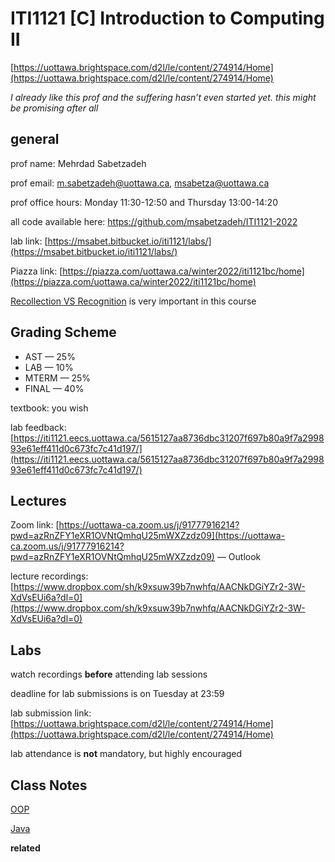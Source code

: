 # ITI1121 [C] Introduction to Computing II

[https://uottawa.brightspace.com/d2l/le/content/274914/Home](https://uottawa.brightspace.com/d2l/le/content/274914/Home)

*I already like this prof and the suffering hasn’t even started yet. this might be promising after all*

## general

prof name: Mehrdad Sabetzadeh

prof email: [m.sabetzadeh@uottawa.ca](mailto:m.sabetzadeh@uottawa.ca), [msabetza@uottawa.ca](mailto:msabetza@uottawa.ca)

prof office hours: Monday 11:30-12:50 and Thursday 13:00-14:20

all code available here: https://github.com/msabetzadeh/ITI1121-2022

lab link: [https://msabet.bitbucket.io/iti1121/labs/](https://msabet.bitbucket.io/iti1121/labs/)

Piazza link: [https://piazza.com/uottawa.ca/winter2022/iti1121bc/home](https://piazza.com/uottawa.ca/winter2022/iti1121bc/home)

[Recollection VS Recognition](Notes%20797754650f904ea69294e3a146c4d48f/Recollection%20VS%20Recognition%20442dc0e29c414a4fb213a89415331897.md) is very important in this course

## Grading Scheme

- AST — 25%
- LAB — 10%
- MTERM — 25%
- FINAL — 40%

textbook: you wish

lab feedback: [https://iti1121.eecs.uottawa.ca/5615127aa8736dbc31207f697b80a9f7a299893e61eff411d0c673fc7c41d197/](https://iti1121.eecs.uottawa.ca/5615127aa8736dbc31207f697b80a9f7a299893e61eff411d0c673fc7c41d197/)

## Lectures

Zoom link: [https://uottawa-ca.zoom.us/j/91777916214?pwd=azRnZFY1eXR1OVNtQmhqU25mWXZzdz09](https://uottawa-ca.zoom.us/j/91777916214?pwd=azRnZFY1eXR1OVNtQmhqU25mWXZzdz09) — Outlook

lecture recordings: [https://www.dropbox.com/sh/k9xsuw39b7nwhfq/AACNkDGiYZr2-3W-XdVsEUi6a?dl=0](https://www.dropbox.com/sh/k9xsuw39b7nwhfq/AACNkDGiYZr2-3W-XdVsEUi6a?dl=0)

## Labs

watch recordings **before** attending lab sessions

deadline for lab submissions is on Tuesday at 23:59

lab submission link: [https://uottawa.brightspace.com/d2l/le/content/274914/Home](https://uottawa.brightspace.com/d2l/le/content/274914/Home)

lab attendance is **not** mandatory, but highly encouraged

## Class Notes

[OOP](Notes%20797754650f904ea69294e3a146c4d48f/OOP%203b370166e4e94cf1aa2c476d34030954.md)

[Java](Notes%20797754650f904ea69294e3a146c4d48f/Java%200b5b700f7a384fc394698ce8490689cb.md)

**related**